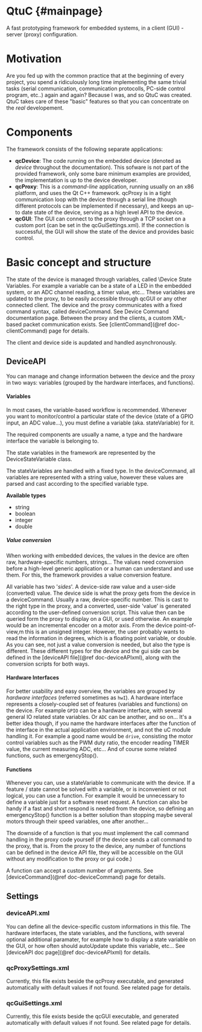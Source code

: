 QtuC		{#mainpage}
==========

A fast prototyping framework for embedded systems, in a client (GUI) - server
(proxy) configuration.

# Motivation #

Are you fed up with the common practice that at the beginning of every project,
you spend a ridiculously long time implementing the same trivial tasks (serial
communication, communication protocolls, PC-side control program, etc..) again
and again?
Because I was, and so QtuC was created. QtuC takes care of these "basic"
features so that you can concentrate on the *real* developement.

# Components #

The framework consists of the following separate applications:

  * **qcDevice**: The code running on the embedded device (denoted as *device*
throughout the documentation). This sofware is not part of the provided
framework, only some bare minimum examples are provided, the implementation is
up to the device developer.
  * **qcProxy**: This is a *command-line* application, running usually on an x86
platform, and uses the Qt C++ framework.
qcProxy is in a tight communication loop with the device through a serial line
(though different protocols can be implemented if necessary),
and keeps an up-to date state of the device, serving as a high level API to the
device.
  *  **qcGUI**: The GUI can connect to the proxy through a TCP socket on a
custom port (can be set in the qcGuiSettings.xml).
If the connection is successful, the GUI will show the state of the device and
provides basic control.

# Basic concept and structure #

The state of the device is managed through variables, called \Device State
Variables. For example a variable can be a state of a LED in the embedded
system,
or an ADC channel reading, a timer value, etc... These variables are updated to
the proxy, to be easily accessible through qcGUI or any other connected client.
The device and the proxy communicates with a fixed command syntax, called
deviceCommand. See Device Command documentation page. Between the proxy and the
clients,
a custom XML-based packet communication exists. See [clientCommand](@ref
doc-clientCommand) page for details.

The client and  device side is aupdated and handled asynchronously.

## DeviceAPI ##

You can manage and change information between the device and the proxy in two
ways: variables (grouped by the hardware interfaces, and functions).

#### Variables ####

In most cases, the variable-based workflow is recommended.
Whenever you want to monitor/control a particular state of the device (state of
a GPIO input, an ADC value...), you must define a variable (aka. stateVariable)
for it.

The required components are usually a name, a type and the hardware interface
the variable is belonging to.

The state variables in the framework are represented by the DeviceStateVariable
class.

The stateVariables are handled with a fixed type. In the deviceCommand, all
variables are represented with a string value, however these values are parsed
and cast according to the specified variable type.

**Available types** <br>
  * string
  * boolean
  * integer
  * double

##### Value conversion #####

When working with embedded devices, the values in the device are often raw,
hardware-specific numbers, strings... The values need conversion before a
high-level generic application or a human can understand and use them.
For this, the framework provides a value conversion feature.

All variable has two '*sides*'. A device-side raw value and a user-side (converted) value. The device side is what the proxy gets from the device in a
deviceCommand. Usually a raw, device-specific number.
This is cast to the right type in the proxy, and a converted, user-side 'value' is
generated according to the user-defined conversion script. This value then can
be queried form the proxy to display on a GUI, or used otherwise.
An example would be an incremental encoder on a motor axis. From the device
point-of-view,m this is an unsigned integer. However, the user probably wants to
read the information in degrees, which is a floating point variable, or double.
As you can see, not just a value conversion is needed, but also the type is
different. These different types for the device and the gui side can be defined
in the [deviceAPI file](@ref doc-deviceAPIxml), along with the conversion
scripts for both ways.

#### Hardware Interfaces ####
For better usability and easy overview, the variables are grouped by *hardware
interfaces* (referred sometimes as `hwI`). A hardware interface represents a
closely-coupled set of features (variables and functions) on the device.
For example `GPIO` can be a hardware interface, with several general IO related
state variables. Or `ADC` can be another, and so on... It's a better idea
though, if you name the hardware interfaces
after the function of the interface in the actual application environment, and
not the uC module handling it. For example a good name would be `drive`,
consisting the motor control variables such 
as the PWM duty ratio, the encoder reading TIMER value, the current measuring
ADC, etc... And of course some related functions, such as emergencyStop().

#### Functions ####

Whenever you can, use a stateVariable to communicate with the device. If a
feature / state cannot be solved with a variable, or is inconvenient or not
logical, you can use a function.
For example it would be unnecessary to define a variable just for a software
reset request. A function can also be handy if a fast and short respond is
needed from the device, so defining an emergencyStop() function
is a better solution than stopping maybe several motors through their speed
variables, one after another...

The downside of a function is that you must implement the call command handling
in the proxy code yourself (if the device sends a call command to the proxy,
that is. From the proxy to the device, any number of functions can be defined in
the device API file, they will be accessible on the GUI without any modification
to the proxy or gui code.)

A function can accept a custom number of arguments. See [deviceCommand](@ref
doc-deviceCommand) page for details.


## Settings ##

### deviceAPI.xml ##

You can define all the device-specific custom informations in this file. The
hardware interfaces, the state variables, and the functions, with several
optional additional paramater, for example 
how to display a state variable on the GUI, or how often should autoUpdate
update this variable, etc... See [deviceAPI doc page](@ref doc-deviceAPIxml) for
details.

### qcProxySettings.xml ##

Currently, this file exists beside the qcProxy executable, and generated
automatically with default values if not found.
See related page for details.

### qcGuiSettings.xml ##

Currently, this file exists beside the qcGUI executable, and generated
automatically with default values if not found.
See related page for details.

